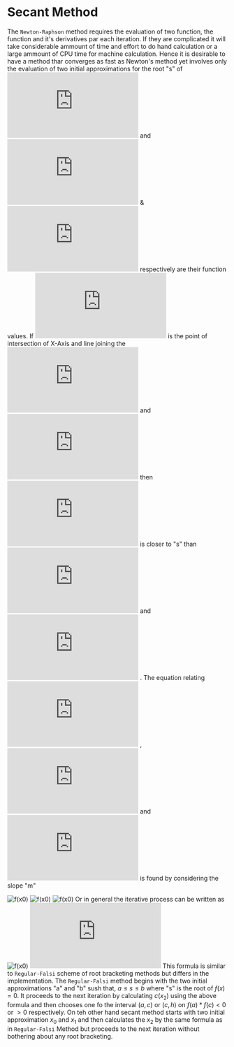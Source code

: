 # Secant Method
The `Newton-Raphson` method requires the evaluation of two function, the function and it's derivatives par each iteration. If they are complicated it will take considerable ammount of time and effort to do hand calculation or a large ammount of CPU time for machine calculation.
Hence it is desirable to have a method thar converges as fast as Newton's method yet involves only the evaluation of two initial approximations for the root "s" of ![f(x)](https://latex.codecogs.com/gif.latex?f%28x%29=0)  and ![f(x0)](https://latex.codecogs.com/gif.latex?f(x_0)) & ![f(x1)](https://latex.codecogs.com/gif.latex?f(x_1)) respectively are their function values. If ![f(x0)](https://latex.codecogs.com/gif.latex?x_2) is the point of intersection of  X-Axis and line joining the ![f(x0)](https://latex.codecogs.com/gif.latex?point(x_0,%20f(x_0))) and ![f(x0)](https://latex.codecogs.com/gif.latex?point(x_1,%20f(x_1))) then ![f(x0)](https://latex.codecogs.com/gif.latex?x_2)  is closer to "s" than ![f(x0)](https://latex.codecogs.com/gif.latex?x_0)  and ![f(x0)](https://latex.codecogs.com/gif.latex?x_1) . The equation relating ![f(x0)](https://latex.codecogs.com/gif.latex?x_0) , ![f(x0)](https://latex.codecogs.com/gif.latex?x_1)  and ![f(x0)](https://latex.codecogs.com/gif.latex?x_2)  is found by considering the slope "m"

![f(x0)](https://latex.codecogs.com/gif.latex?m%20=%20\frac{f(x_1)%20-%20f(x_0)}{x_1%20-%20x_0}%20=%20\frac{f(x_2)%20-%20f(x_1)%20}{x_2%20-%20x_1}%20%20=%20\frac{0%20-%20f(x_1)%20}{x_2%20-%20x_1})
![f(x0)](https://latex.codecogs.com/gif.latex?x_2-x_1%20=%20\frac{-f(x_1)*(x_1%20-%20x_0)}{f(x_1)%20-%20f(x_0)})
![f(x0)](https://latex.codecogs.com/gif.latex?x_2=x_1%20-%20\frac{f(x_1)*(x_1%20-%20x_0)}{f(x_1)%20-%20f(x_0)})
Or in general the iterative process can be written as
![f(x0)](https://latex.codecogs.com/gif.latex?x_(i+1)%20=%20x_i%20\frac{f(x_i)%20*%20(x_i%20-%20x_(i-1))}{f(x_i)%20-%20f(x_(i-1))})
![f(x0)](https://latex.codecogs.com/gif.latex?i%20=%201,%202,%203,%204...)
This formula is similar to `Regular-Falsi` scheme of root bracketing methods but differs in the implementation. The  `Regular-Falsi` method begins with the two initial approximations "a" and "b" sush that, $a\leqslant s\leqslant b$ where "s" is the root of $f(x) = 0$. It proceeds to the next iteration by calculating $c(x_2)$ using the above formula and then chooses one fo the interval $(a,c)$ or $(c,h)$ on $f(a) * f(c) < 0$ or $>0$ respectively. On teh other hand secant method starts with two initial approximation $x_0$ and $x_1$ and then calculates the $x_2$ by the same formula as in `Regular-Falsi` Method but proceeds to the next iteration without bothering about any root bracketing.